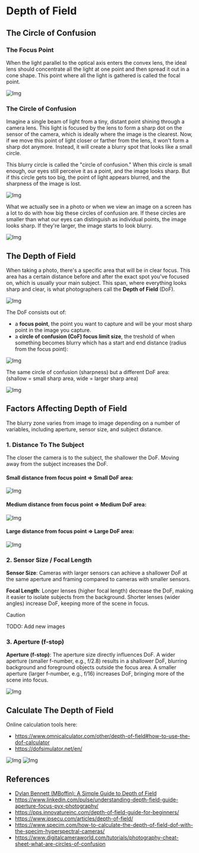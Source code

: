 # Depth of Field

## The Circle of Confusion

### The Focus Point

When the light parallel to the optical axis enters the convex lens, the ideal lens should concentrate all the light at one point and then spread it out in a cone shape. This point where all the light is gathered is called the focal point.

![Img](static/dof/focus_point.png)

### The Circle of Confusion

Imagine a single beam of light from a tiny, distant point shining through a camera lens. This light is focused by the lens to form a sharp dot on the sensor of the camera, which is ideally where the image is the clearest. Now, if we move this point of light closer or farther from the lens, it won't form a sharp dot anymore. Instead, it will create a blurry spot that looks like a small circle.

This blurry circle is called the "circle of confusion." When this circle is small enough, our eyes still perceive it as a point, and the image looks sharp. But if this circle gets too big, the point of light appears blurred, and the sharpness of the image is lost.

![Img](static/dof/circle_of_confusion_1.png)

What we actually see in a photo or when we view an image on a screen has a lot to do with how big these circles of confusion are. If these circles are smaller than what our eyes can distinguish as individual points, the image looks sharp. If they're larger, the image starts to look blurry.

![Img](static/dof/circle_of_confusion_2.png)

## The Depth of Field

When taking a photo, there's a specific area that will be in clear focus. This area has a certain distance before and after the exact spot you've focused on, which is usually your main subject. This span, where everything looks sharp and clear, is what photographers call the **Depth of Field** (DoF).

![Img](static/dof/dof_example_tree_1.png)

The DoF consists out of:
- a **focus point**, the point you want to capture and will be your most sharp point in the image you capture.
- a **circle of confusion (CoF) focus limit size**, the treshold of when something becomes blurry which has a start and end distance (radius from the focus point):

![Img](static/dof/dof_example_tree_2.png)

The same circle of confusion (sharpness) but a different DoF area:  
(shallow = small sharp area,  wide = larger sharp area)

![Img](static/dof/shallow_vs_wide_dof.png)

## Factors Affecting Depth of Field

The blurry zone varies from image to image depending on a number of variables, including aperture, sensor size, and subject distance.

### 1. Distance To The Subject

The closer the camera is to the subject, the shallower the DoF. Moving away from the subject increases the DoF.

#### Small distance from focus point => Small DoF area:

![Img](static/dof/distance_1.png)

#### Medium distance from focus point => Medium DoF area:

![Img](static/dof/distance_2.png)

#### Large distance from focus point => Large DoF area:

![Img](static/dof/distance_3.png)

### 2. Sensor Size / Focal Length

**Sensor Size**: Cameras with larger sensors can achieve a shallower DoF at the same aperture and framing compared to cameras with smaller sensors.

**Focal Length**: Longer lenses (higher focal length) decrease the DoF, making it easier to isolate subjects from the background. Shorter lenses (wider angles) increase DoF, keeping more of the scene in focus.

> [!CAUTION]
> TODO: Add new images

### 3. Aperture (f-stop)

**Aperture (f-stop)**: The aperture size directly influences DoF. A wider aperture (smaller f-number, e.g., f/2.8) results in a shallower DoF, blurring background and foreground objects outside the focus area. A smaller aperture (larger f-number, e.g., f/16) increases DoF, bringing more of the scene into focus.

![Img](static/dof/calculate_dof_2.png)

## Calculate The Depth of Field

Online calculation tools here:

- https://www.omnicalculator.com/other/depth-of-field#how-to-use-the-dof-calculator
- https://dofsimulator.net/en/

![Img](static/dof/circle_of_confusion_4.png)
![Img](static/dof/calculate_dof_1.png)

## References

- [Dylan Bennett (MBoffin): A Simple Guide to Depth of Field](https://www.youtube.com/watch?v=34jkJoN8qOI)
- https://www.linkedin.com/pulse/understanding-depth-field-guide-aperture-focus-pyx-photography/
- https://pps.innovatureinc.com/depth-of-field-guide-for-beginners/
- https://www.ipsecu.com/articles/depth-of-field/
- https://www.specim.com/how-to-calculate-the-depth-of-field-dof-with-the-specim-hyperspectral-cameras/
- https://www.digitalcameraworld.com/tutorials/photography-cheat-sheet-what-are-circles-of-confusion